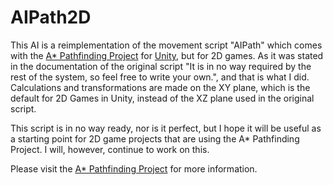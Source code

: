 AIPath2D
==========

This AI is a reimplementation of the movement script "AIPath" which comes with the [A* Pathfinding Project](http://arongranberg.com/astar) for [Unity](http://unity3d.com), but for 2D games. As it was stated in the documentation of the original script "It is in no way required by the rest of the system, so feel free to write your own.", and that is what I did. Calculations and transformations are made on the XY plane, which is the default for 2D Games in Unity, instead of the XZ plane used in the original script.


This script is in no way ready, nor is it perfect, but I hope it will be useful as a starting point for 2D game projects that are using the A* Pathfinding Project. I will, however, continue to work on this.


Please visit the [A* Pathfinding Project](http://arongranberg.com/astar) for more information.

